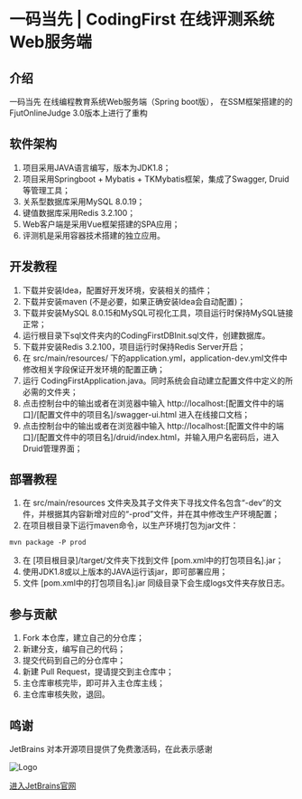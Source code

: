 # 一码当先 | CodingFirst 在线评测系统 Web服务端

## 介绍

一码当先 在线编程教育系统Web服务端（Spring boot版），
在SSM框架搭建的的FjutOnlineJudge 3.0版本上进行了重构

## 软件架构

1. 项目采用JAVA语言编写，版本为JDK1.8；
2. 项目采用Springboot + Mybatis + TKMybatis框架，集成了Swagger, Druid等管理工具；
3. 关系型数据库采用MySQL 8.0.19；
4. 键值数据库采用Redis 3.2.100；
5. Web客户端是采用Vue框架搭建的SPA应用；
6. 评测机是采用容器技术搭建的独立应用。

## 开发教程

1. 下载并安装Idea，配置好开发环境，安装相关的插件；
2. 下载并安装maven (不是必要，如果正确安装Idea会自动配置)；
3. 下载并安装MySQL 8.0.15和MySQL可视化工具，项目运行时保持MySQL链接正常；
4. 运行根目录下sql文件夹内的CodingFirstDBInit.sql文件，创建数据库。
5. 下载并安装Redis 3.2.100，项目运行时保持Redis Server开启；
6. 在 src/main/resources/ 下的application.yml，application-dev.yml文件中修改相关字段保证开发环境的配置正确；
7. 运行 CodingFirstApplication.java。同时系统会自动建立配置文件中定义的所必需的文件夹；
8. 点击控制台中的输出或者在浏览器中输入 http://localhost:[配置文件中的端口]/[配置文件中的项目名]/swagger-ui.html
进入在线接口文档；
9. 点击控制台中的输出或者在浏览器中输入 http://localhost:[配置文件中的端口]/[配置文件中的项目名]/druid/index.html，并输入用户名密码后，进入Druid管理界面；

## 部署教程

1. 在 src/main/resources 文件夹及其子文件夹下寻找文件名包含“-dev”的文件，并根据其内容新增对应的“-prod”文件，并在其中修改生产环境配置；
2. 在项目根目录下运行maven命令，以生产环境打包为jar文件：
 ```
 mvn package -P prod
 ```

3. 在 [项目根目录]/target/文件夹下找到文件 [pom.xml中的打包项目名].jar；
4. 使用JDK1.8或以上版本的JAVA运行该jar，即可部署应用；
5. 文件 [pom.xml中的打包项目名].jar 同级目录下会生成logs文件夹存放日志。

## 参与贡献

1. Fork 本仓库，建立自己的分仓库；
2. 新建分支，编写自己的代码；
3. 提交代码到自己的分仓库中；
4. 新建 Pull Request，提请提交到主仓库中；
5. 主仓库审核完毕，即可并入主仓库主线；
6. 主仓库审核失败，退回。

## 鸣谢
JetBrains 对本开源项目提供了免费激活码，在此表示感谢

![Logo](http://qiniu.fjutcoder.com/icon-intellij-idea.png-pic_resize)

[进入JetBrains官网](https://www.jetbrains.com/?from=CodingFirstOnlineJudgeSystem)